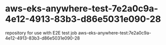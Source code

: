 # aws-eks-anywhere-test-7e2a0c9a-4e12-4913-83b3-d86e5031e090-28
repository for use with E2E test job aws-eks-anywhere-test:7e2a0c9a-4e12-4913-83b3-d86e5031e090-28
